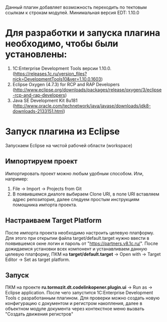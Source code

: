 Данный плагин добавляет возможность переходить по тектовым ссылкам к строкам модулей.
Минимальная версия EDT: 1.10.0

# Для разработки и запуска плагина необходимо, чтобы были установлены:
1. 1C:Enterprise Development Tools версии 1.10.0. (https://releases.1c.ru/version_files?nick=DevelopmentTools10&ver=1.10.0.1603)
2. Eclipse Oxygen (4.7.3) for RCP and RAP Developers (http://www.eclipse.org/downloads/packages/release/oxygen/3/eclipse-rcp-and-rap-developers)
3. Java SE Development Kit 8u181  (http://www.oracle.com/technetwork/java/javase/downloads/jdk8-downloads-2133151.html)

# Запуск плагина из Eclipse
Запускаем Eclipse на чистой рабочей области (workspace) 
## Импортируем проект
Импортировать проект можно любым удобным способом. Или, например:
 1. File -> Import -> Projects from Git
 2. В появившемся диалоге выбираем Clone URI, в поле URI вставляем адрес репозитория, далее следуем простым инструкциям помощника импорта проекта.

## Настраиваем Target Platform
После импорта проекта необходимо настроить целевую платформу. Для этого при открытии файла target/default.target нужно ввести в появившемся окне логин и пароль от "https://partners.v8.1c.ru/". После дожидаемся установки всех компонент и устанавливаем данную целевую платформу, ПКМ на <b>target/default.target</b> -> Open with -> Target Editor -> Set as target platform.

## Запуск 
ПКМ на проекте <b>ru.tormozit.dt.codelinkopener.plugin.ui</b> -> Run as -> Eclipse application.
После чего запустится 1C:Enterprise Development Tools с разработанным плагином.
Для проверки можно создать новую конфигурацию с документом и регистром накопления, далее в объектном модуле документа через контекстное меню вызвать "Создать движения регистров"


